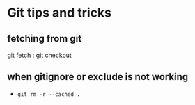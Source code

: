# Git tips and tricks

## fetching from git

git fetch <remote-repo> <remote-branch>:<local-branch>
git checkout <local-branch>

## when gitignore or exclude is not working

* `git rm -r --cached .`